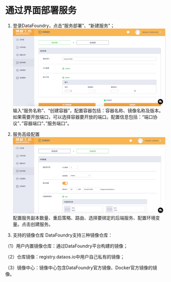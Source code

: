 # 通过界面部署服务

1. 登录DataFoundry，点击“服务部署”、“新建服务”；
![](../../img/Deployment1.png)
输入“服务名称”、“创建容器”，配置容器包括：容器名称、镜像名称及版本。如果需要开放端口，可以选择容器要开放的端口。配置信息包括：“端口协议”、”容器端口“、”服务端口“。

1. 服务高级配置
![](../../img/Deployment2.png)
配置服务副本数量、重启策略、路由、选择要绑定的后端服务、配置环境变量。点击创建服务。

1. 支持的镜像仓库
DataFoundry支持三种镜像仓库：

（1）用户内置镜像仓库：通过DataFoundry平台构建的镜像；

（2）仓库镜像：registry.dataos.io中用户自己私有的镜像；

（3）镜像中心：镜像中心包含DataFoundry官方镜像、Docker官方镜像的镜像。




